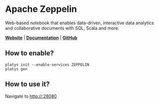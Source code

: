 # Apache Zeppelin

Web-based notebook that enables data-driven, interactive data analytics and collaborative documents with SQL, Scala and more. 

**[Website](https://zeppelin.apache.org/)** | **[Documentation](https://zeppelin.apache.org/)** | **[GitHub](https://github.com/apache/zeppelin)**

## How to enable?

```
platys init --enable-services ZEPPELIN
platys gen
```

## How to use it?

Navigate to <http://:28080>